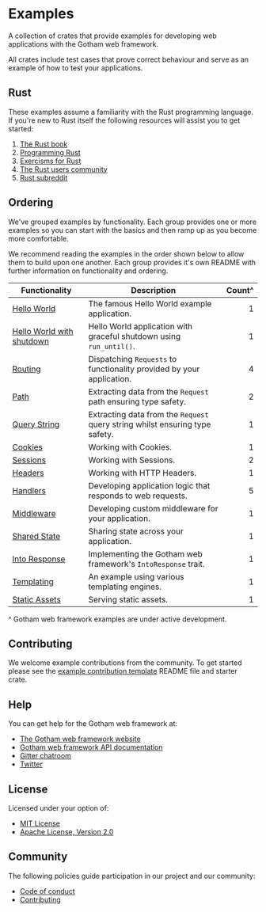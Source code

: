 # Examples

A collection of crates that provide examples for developing web applications
with the Gotham web framework.

All crates include test cases that prove correct behaviour and serve as an
example of how to test your applications.

## Rust

These examples assume a familiarity with the Rust programming language. If
you're new to Rust itself the following resources will assist you to get
started:

1. [The Rust book](https://doc.rust-lang.org/book/second-edition/)
1. [Programming Rust](http://shop.oreilly.com/product/0636920040385.do)
1. [Exercisms for Rust](http://exercism.io/languages/rust/about)
1. [The Rust users community](https://users.rust-lang.org)
1. [Rust subreddit](https://reddit.com/r/rust)

## Ordering

We've grouped examples by functionality. Each group provides one or more
examples so you can start with the basics and then ramp up as you become more
comfortable.

We recommend reading the examples in the order shown below to allow them to
build upon one another. Each group provides it's own README with further
information on functionality and ordering.

| Functionality | Description | Count^ |
| --- | --- | ---:|
| [Hello World](hello_world) | The famous Hello World example application. | 1 |
| [Hello World with shutdown](hello_world_until) | Hello World application with graceful shutdown using `run_until()`. | 1 |
| [Routing](routing) | Dispatching `Requests` to functionality provided by your application. | 4 |
| [Path](path) | Extracting data from the `Request` path ensuring type safety. | 2 |
| [Query String](query_string) | Extracting data from the `Request` query string whilst ensuring type safety. | 1 |
| [Cookies](cookies) | Working with Cookies. | 1 |
| [Sessions](sessions) | Working with Sessions. | 2 |
| [Headers](headers) | Working with HTTP Headers. | 1 |
| [Handlers](handlers) | Developing application logic that responds to web requests. | 5 |
| [Middleware](middleware) | Developing custom middleware for your application. | 1 |
| [Shared State](stared_state) | Sharing state across your application. | 1 |
| [Into Response](into_response) | Implementing the Gotham web framework's `IntoResponse` trait. | 1 |
| [Templating](templating) | An example using various templating engines. | 1 |
| [Static Assets](static_assets) | Serving static assets. | 1 |

^ Gotham web framework examples are under active development.

## Contributing

We welcome example contributions from the community. To get started please see
the [example contribution template](example_contribution_template) README file
and starter crate.

## Help

You can get help for the Gotham web framework at:

* [The Gotham web framework website](https://gotham.rs)
* [Gotham web framework API documentation](https://docs.rs/gotham/)
* [Gitter chatroom](https://gitter.im/gotham-rs/gotham)
* [Twitter](https://twitter.com/gotham_rs)

## License

Licensed under your option of:

* [MIT License](../LICENSE-MIT)
* [Apache License, Version 2.0](../LICENSE-APACHE)

## Community

The following policies guide participation in our project and our community:

* [Code of conduct](../CODE_OF_CONDUCT.md)
* [Contributing](../CONTRIBUTING.md)
